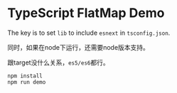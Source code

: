 TypeScript FlatMap Demo
=======================

The key is to set `lib` to include `esnext` in `tsconfig.json`.

同时，如果在node下运行，还需要node版本支持。

跟target没什么关系，`es5/es6`都行。

```
npm install
npm run demo
```

